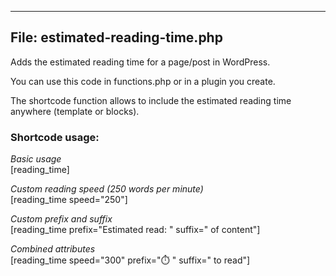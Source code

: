 ----------

## File: estimated-reading-time.php

Adds the estimated reading time for a page/post in WordPress.

You can use this code in functions.php or in a plugin you create.

The shortcode function allows to include the estimated reading time anywhere (template or blocks).

### Shortcode usage:

*Basic usage*  
[reading_time]

*Custom reading speed (250 words per minute)*  
[reading_time speed="250"]

*Custom prefix and suffix*  
[reading_time prefix="Estimated read: " suffix=" of content"]

*Combined attributes*  
[reading_time speed="300" prefix="⏱️ " suffix=" to read"]
